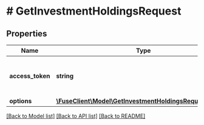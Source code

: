 # # GetInvestmentHoldingsRequest

## Properties

Name | Type | Description | Notes
------------ | ------------- | ------------- | -------------
**access_token** | **string** | The access token of the financial institution connection |
**options** | [**\FuseClient\Model\GetInvestmentHoldingsRequestOptions**](GetInvestmentHoldingsRequestOptions.md) |  | [optional]

[[Back to Model list]](../../README.md#models) [[Back to API list]](../../README.md#endpoints) [[Back to README]](../../README.md)
